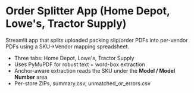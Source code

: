 # Order Splitter App (Home Depot, Lowe's, Tractor Supply)

Streamlit app that splits uploaded packing slip/order PDFs into per-vendor PDFs using a SKU→Vendor mapping spreadsheet.

- Three tabs: Home Depot, Lowe's, Tractor Supply
- Uses PyMuPDF for robust text + word-box extraction
- Anchor-aware extraction reads the SKU under the **Model / Model Number** area
- Per-store ZIPs, summary.csv, unmatched_or_errors.csv
